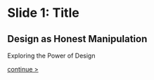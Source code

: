 # Slide 1: Title
## Design as Honest Manipulation
Exploring the Power of Design

[continue >](/presentation/02.md)
